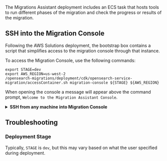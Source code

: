 


The Migrations Assistant deployment includes an ECS task that hosts tools to run different phases of the migration and check the progress or results of the migration.

## SSH into the Migration Console
Following the AWS Solutions deployment, the bootstrap box contains a script that simplifies access to the migration console through that instance.

To access the Migration Console, use the following commands:

```shell
export STAGE=dev
export AWS_REGION=us-west-2
/opensearch-migrations/deployment/cdk/opensearch-service-migration/accessContainer.sh migration-console ${STAGE} ${AWS_REGION}
```

When opening the console a message will appear above the command prompt, `Welcome to the Migration Assistant Console`.

<details>

<summary>
<b>SSH from any machine into Migration Console</b>
</summary>

On a machine with the [AWS CLI](https://docs.aws.amazon.com/cli/latest/userguide/getting-started-install.html) ↗ and the [AWS Session Manager Plugin](https://docs.aws.amazon.com/systems-manager/latest/userguide/session-manager-working-with-install-plugin.html) ↗, you can directly connect to the migration console. Ensure you've run `aws configure` with credentials that have access to the environment.

Use the following commands:

```shell
export STAGE=dev
export SERVICE_NAME=migration-console
export TASK_ARN=$(aws ecs list-tasks --cluster migration-${STAGE}-ecs-cluster --family "migration-${STAGE}-${SERVICE_NAME}" | jq --raw-output '.taskArns[0]')
aws ecs execute-command --cluster "migration-${STAGE}-ecs-cluster" --task "${TASK_ARN}" --container "${SERVICE_NAME}" --interactive --command "/bin/bash"
```
</details>

## Troubleshooting

### Deployment Stage

Typically, `STAGE` is `dev`, but this may vary based on what the user specified during deployment.